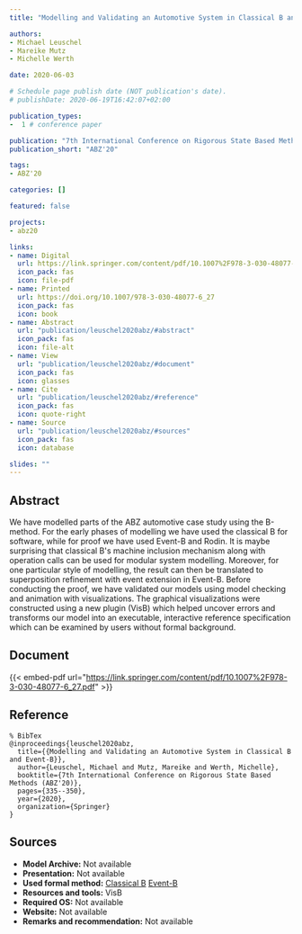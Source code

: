 ```yaml
---
title: "Modelling and Validating an Automotive System in Classical B and Event-B"

authors:
- Michael Leuschel
- Mareike Mutz
- Michelle Werth

date: 2020-06-03

# Schedule page publish date (NOT publication's date).
# publishDate: 2020-06-19T16:42:07+02:00

publication_types:
-  1 # conference paper

publication: "7th International Conference on Rigorous State Based Methods (ABZ'20)"
publication_short: "ABZ'20"

tags:
- ABZ'20

categories: []

featured: false

projects:
- abz20

links:
- name: Digital
  url: https://link.springer.com/content/pdf/10.1007%2F978-3-030-48077-6_27.pdf
  icon_pack: fas
  icon: file-pdf
- name: Printed
  url: https://doi.org/10.1007/978-3-030-48077-6_27
  icon_pack: fas
  icon: book
- name: Abstract
  url: "publication/leuschel2020abz/#abstract"
  icon_pack: fas
  icon: file-alt
- name: View
  url: "publication/leuschel2020abz/#document"
  icon_pack: fas
  icon: glasses
- name: Cite
  url: "publication/leuschel2020abz/#reference"
  icon_pack: fas
  icon: quote-right
- name: Source
  url: "publication/leuschel2020abz/#sources"
  icon_pack: fas
  icon: database

slides: ""
---
```


## Abstract

We have modelled parts of the ABZ automotive case study using the B-method. For the early phases of modelling we have used the classical B for software, while for proof we have used Event-B and Rodin. It is maybe surprising that classical B's machine inclusion mechanism along with operation calls can be used for modular system modelling. Moreover, for one particular style of modelling, the result can then be translated to superposition refinement with event extension in Event-B. Before conducting the proof, we have validated our models using model checking and animation with visualizations. The graphical visualizations were constructed using a new plugin (VisB) which helped uncover errors and transforms our model into an executable, interactive reference specification which can be examined by users without formal background.

## Document

{{< embed-pdf url="https://link.springer.com/content/pdf/10.1007%2F978-3-030-48077-6_27.pdf" >}}

## Reference

~~~
% BibTex
@inproceedings{leuschel2020abz,
  title={{Modelling and Validating an Automotive System in Classical B and Event-B}},
  author={Leuschel, Michael and Mutz, Mareike and Werth, Michelle},
  booktitle={7th International Conference on Rigorous State Based Methods (ABZ'20)},
  pages={335--350},
  year={2020},
  organization={Springer}
}
~~~

## Sources

- **Model Archive:**
  Not available
- **Presentation:**
  Not available
- **Used formal method:**
  [Classical B](/method/b)
  [Event-B](/method/event-b)
- **Resources and tools:**
  VisB
- **Required OS:**
  Not available
- **Website:**
  Not available
- **Remarks and recommendation:**
  Not available
